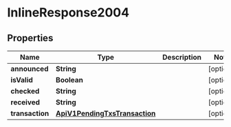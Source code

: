 

# InlineResponse2004

## Properties

Name | Type | Description | Notes
------------ | ------------- | ------------- | -------------
**announced** | **String** |  |  [optional]
**isValid** | **Boolean** |  |  [optional]
**checked** | **String** |  |  [optional]
**received** | **String** |  |  [optional]
**transaction** | [**ApiV1PendingTxsTransaction**](ApiV1PendingTxsTransaction.md) |  |  [optional]



